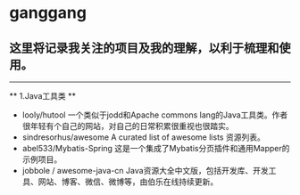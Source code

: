 # ganggang
## 这里将记录我关注的项目及我的理解，以利于梳理和使用。 
----------------------------------------
** 1.Java工具类 **
 * looly/hutool 一个类似于jodd和Apache commons lang的Java工具类。作者很年轻有个自己的网站，对自己的日常积累很重视也很踏实。 
 * sindresorhus/awesome A curated list of awesome lists 资源列表。 
 * abel533/Mybatis-Spring 这是一个集成了Mybatis分页插件和通用Mapper的示例项目。 
 * jobbole / awesome-java-cn Java资源大全中文版，包括开发库、开发工具、网站、博客、微信、微博等，由伯乐在线持续更新。
